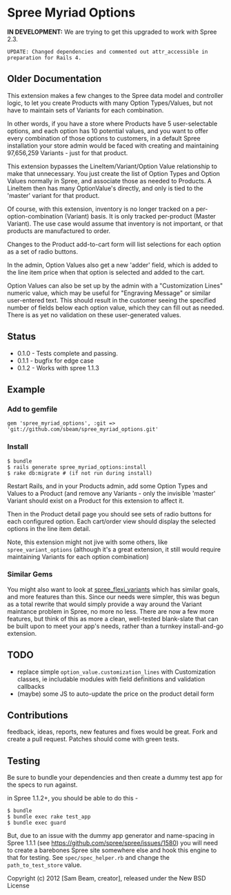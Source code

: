 # Spree Myriad Options

**IN DEVELOPMENT:** We are trying to get this upgraded to work with Spree 2.3.

`UPDATE: Changed dependencies and commented out attr_accessible in preparation for Rails 4.`


## Older Documentation
This extension makes a few changes to the Spree data model and controller
logic, to let you create Products with many Option Types/Values, but not have
to maintain sets of Variants for each combination.

In other words, if you have a store where Products have 5 user-selectable
options, and each option has 10 potential values, and you want to offer every
combination of those options to customers, in a default Spree installation your
store admin would be faced with creating and maintaining 97,656,259 Variants -
just for that product.

This extension bypasses the LineItem/Variant/Option Value relationship to make
that unnecessary. You just create the list of Option Types and Option Values
normally in Spree, and associate those as needed to Products. A LineItem then
has many OptionValue's directly, and only is tied to the 'master' variant for
that product.

Of course, with this extension, inventory is no longer tracked on a
per-option-combination (Variant) basis. It is only tracked per-product (Master
Variant).  The use case would assume that inventory is not important, or that
products are manufactured to order.

Changes to the Product add-to-cart form will list selections for each option as
a set of radio buttons.

In the admin, Option Values also get a new 'adder' field, which is added to the
line item price when that option is selected and added to the cart.

Option Values can also be set up by the admin with a "Customization Lines"
numeric value, which may be useful for "Engraving Message" or similar
user-entered text. This should result in the customer seeing the specified
number of fields below each option value, which they can fill out as needed.
There is as yet no validation on these user-generated values.


## Status

- 0.1.0 - Tests complete and passing.
- 0.1.1 - bugfix for edge case
- 0.1.2 - Works with spree 1.1.3

## Example

### Add to gemfile

    gem 'spree_myriad_options', :git => 'git://github.com/sbeam/spree_myriad_options.git'

### Install

    $ bundle
    $ rails generate spree_myriad_options:install
    $ rake db:migrate # (if not run during install)

Restart Rails, and in your Products admin, add some Option Types and Values to
a Product (and remove any Variants - only the invisible 'master' Variant should
exist on a Product for this extension to affect it.

Then in the Product detail page you should see sets of radio buttons for each
configured option. Each cart/order view should display the selected options in
the line item detail.

Note, this extension might not jive with some others, like
`spree_variant_options` (although it's a great extension, it still would
require maintaining Variants for each option combination)

### Similar Gems

You might also want to look at
[spree_flexi_variants](https://github.com/jsqu99/spree_flexi_variants) which
has similar goals, and more features than this. Since our needs were simpler,
this was begun as a total rewrite that would simply provide a way around the
Variant maintance problem in Spree, no more no less. There are now a few more
features, but think of this as more a clean, well-tested blank-slate that can
be built upon to meet your app's needs, rather than a turnkey install-and-go
extension.

## TODO

  - replace simple `option_value.customization_lines` with Customization
    classes, ie includable modules with field definitions and validation
    callbacks
  - (maybe) some JS to auto-update the price on the product detail form

## Contributions

feedback, ideas, reports, new features and fixes would be great. Fork and
create a pull request. Patches should come with green tests.


## Testing

Be sure to bundle your dependencies and then create a dummy test app for the
specs to run against.

in Spree 1.1.2+, you should be able to do this -

    $ bundle
    $ bundle exec rake test_app
    $ bundle exec guard

But, due to an issue with the dummy app generator and name-spacing in
Spree 1.1.1 (see https://github.com/spree/spree/issues/1580) you will need to
create a barebones Spree site somewhere else and hook this engine to that for
testing. See `spec/spec_helper.rb` and change the `path_to_test_store` value.

Copyright (c) 2012 [Sam Beam, creator], released under the New BSD License

